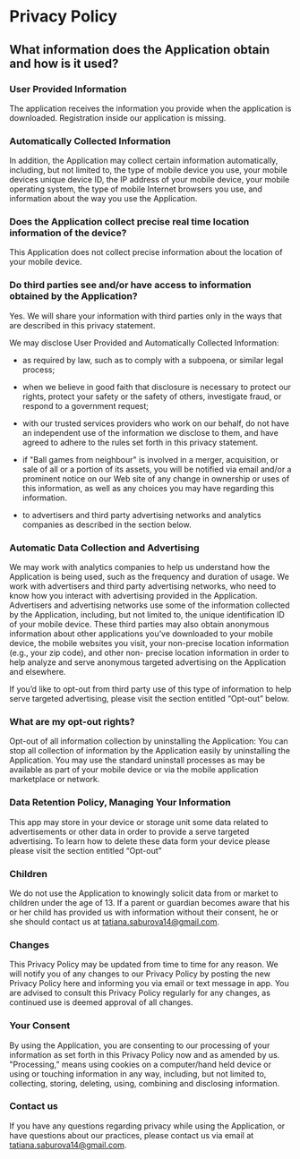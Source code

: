 # Privacy Policy

## What information does the Application obtain and how is it used?

### User Provided Information 

The application receives the information you provide when the application is downloaded. Registration inside our application is missing.

### Automatically Collected Information 

In addition, the Application may collect certain information automatically, including, but not limited to, the type of mobile device you use, your mobile devices unique device ID, the IP address of your mobile device, your mobile operating system, the type of mobile Internet browsers you use, and information about the way you use the Application. 

### Does the Application collect precise real time location information of the device?

This Application does not collect precise information about the location of your mobile device. 

### Do third parties see and/or have access to information obtained by the Application?

Yes. We will share your information with third parties only in the ways that are described in this privacy statement.

We may disclose User Provided and Automatically Collected Information:

 - as required by law, such as to comply with a subpoena, or similar legal process;

 - when we believe in good faith that disclosure is necessary to protect our rights, protect your safety or the safety of others, investigate fraud, or respond to a government request;

 - with our trusted services providers who work on our behalf, do not have an independent use of the information we disclose to them, and have agreed to adhere to the rules set forth in this privacy statement.

 - if "Ball games from neighbour" is involved in a merger, acquisition, or sale of all or a portion of its assets, you will be notified via email and/or a prominent notice on our Web site of any change in ownership or uses of this information, as well as any choices you may have regarding this information.

 - to advertisers and third party advertising networks and analytics companies as described in the section below.
 
### Automatic Data Collection and Advertising

We may work with analytics companies to help us understand how the Application is being used, such as the frequency and duration of usage. We work with advertisers and third party advertising networks, who need to know how you interact with advertising provided in the Application. Advertisers and advertising networks use some of the information collected by the Application, including, but not limited to, the unique identification ID of your mobile device. These third parties may also obtain anonymous information about other applications you’ve downloaded to your mobile device, the mobile websites you visit, your non-precise location information (e.g., your zip code), and other non- precise location information in order to help analyze and serve anonymous targeted advertising on the Application and elsewhere. 

If you’d like to opt-out from third party use of this type of information to help serve targeted advertising, please visit the section entitled “Opt-out” below. 

### What are my opt-out rights?

Opt-out of all information collection by uninstalling the Application: You can stop all collection of information by the Application easily by uninstalling the Application. You may use the standard uninstall processes as may be available as part of your mobile device or via the mobile application marketplace or network.

### Data Retention Policy, Managing Your Information

This app may store in your device or storage unit some data related to advertisements or other data in order to provide a serve targeted advertising. To learn how to delete these data form your device please please visit the section entitled “Opt-out”

### Children

We do not use the Application to knowingly solicit data from or market to children under the age of 13. If a parent or guardian becomes aware that his or her child has provided us with information without their consent, he or she should contact us at tatiana.saburova14@gmail.com.

### Changes

This Privacy Policy may be updated from time to time for any reason. We will notify you of any changes to our Privacy Policy by posting the new Privacy Policy here and informing you via email or text message in app. You are advised to consult this Privacy Policy regularly for any changes, as continued use is deemed approval of all changes. 

### Your Consent

By using the Application, you are consenting to our processing of your information as set forth in this Privacy Policy now and as amended by us. "Processing,” means using cookies on a computer/hand held device or using or touching information in any way, including, but not limited to, collecting, storing, deleting, using, combining and disclosing information.

### Contact us

If you have any questions regarding privacy while using the Application, or have questions about our practices, please contact us via email at tatiana.saburova14@gmail.com.

